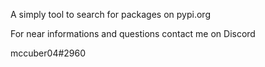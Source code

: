 A simply tool to search for packages on pypi.org

For near informations and questions contact me on Discord

mccuber04#2960